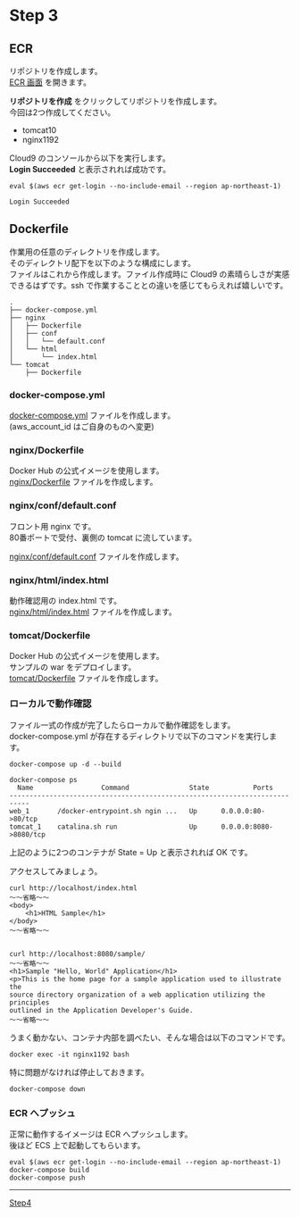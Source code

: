 # Step 3
## ECR
リポジトリを作成します。  
<a href="https://ap-northeast-1.console.aws.amazon.com/ecr/repositories?region=ap-northeast-1" target="_blank">ECR 画面</a> を開きます。  

**リポジトリを作成** をクリックしてリポジトリを作成します。  
今回は2つ作成してください。  

* tomcat10
* nginx1192

Cloud9 のコンソールから以下を実行します。    
**Login Succeeded** と表示されれば成功です。  

```
eval $(aws ecr get-login --no-include-email --region ap-northeast-1)

Login Succeeded
```

## Dockerfile
作業用の任意のディレクトリを作成します。  
そのディレクトリ配下を以下のような構成にします。  
ファイルはこれから作成します。ファイル作成時に Cloud9 の素晴らしさが実感できるはずです。ssh で作業することとの違いを感じてもらえれば嬉しいです。  

```
.
├── docker-compose.yml
├── nginx
│   ├── Dockerfile
│   ├── conf
│   │   └── default.conf
│   └── html
│       └── index.html
└── tomcat
    ├── Dockerfile
```

### docker-compose.yml
[docker-compose.yml](docker-compose.yml) ファイルを作成します。  
(aws_account_id はご自身のものへ変更)    

### nginx/Dockerfile
Docker Hub の公式イメージを使用します。  
[nginx/Dockerfile](nginx/Dockerfile) ファイルを作成します。  

### nginx/conf/default.conf
フロント用 nginx です。  
80番ポートで受付、裏側の tomcat に流しています。  

[nginx/conf/default.conf](nginx/conf/default.conf) ファイルを作成します。  

### nginx/html/index.html
動作確認用の index.html です。  
[nginx/html/index.html](nginx/html/index.html) ファイルを作成します。  

### tomcat/Dockerfile
Docker Hub の公式イメージを使用します。  
サンプルの war をデプロイします。  
[tomcat/Dockerfile](tomcat/Dockerfile) ファイルを作成します。  

### ローカルで動作確認
ファイル一式の作成が完了したらローカルで動作確認をします。  
docker-compose.yml が存在するディレクトリで以下のコマンドを実行します。  

```
docker-compose up -d --build

docker-compose ps
  Name                 Command               State           Ports         
---------------------------------------------------------------------------
web_1       /docker-entrypoint.sh ngin ...   Up      0.0.0.0:80->80/tcp    
tomcat_1    catalina.sh run                  Up      0.0.0.0:8080->8080/tcp
```

上記のように2つのコンテナが State = Up と表示されれば OK です。  

アクセスしてみましょう。  

```
curl http://localhost/index.html
～～省略～～
<body>
    <h1>HTML Sample</h1>
</body>
～～省略～～


curl http://localhost:8080/sample/
～～省略～～
<h1>Sample "Hello, World" Application</h1>
<p>This is the home page for a sample application used to illustrate the
source directory organization of a web application utilizing the principles
outlined in the Application Developer's Guide.
～～省略～～
```

うまく動かない、コンテナ内部を調べたい、そんな場合は以下のコマンドです。  

```
docker exec -it nginx1192 bash
```

特に問題がなければ停止しておきます。  
```
docker-compose down
```

### ECR へプッシュ
正常に動作するイメージは ECR へプッシュします。  
後ほど ECS 上で起動してもらいます。  

```
eval $(aws ecr get-login --no-include-email --region ap-northeast-1)
docker-compose build
docker-compose push
```

----

[Step4](../step4/README.md)
